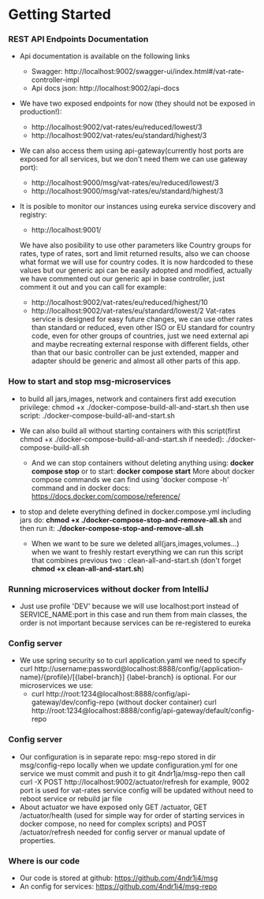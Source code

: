 # Getting Started

### REST API Endpoints Documentation

* Api documentation is available on the following links
  *  Swagger: http://localhost:9002/swagger-ui/index.html#/vat-rate-controller-impl
  *  Api docs json: http://localhost:9002/api-docs

* We have two exposed endpoints for now (they should not be exposed in production!):
  * http://localhost:9002/vat-rates/eu/reduced/lowest/3
  * http://localhost:9002/vat-rates/eu/standard/highest/3
* We can also access them using api-gateway(currently host ports are exposed for all services, but we don't need them we can use gateway port):
  * http://localhost:9000/msg/vat-rates/eu/reduced/lowest/3
  * http://localhost:9000/msg/vat-rates/eu/standard/highest/3

* It is posible to monitor our instances using eureka service discovery and registry:
  * http://localhost:9001/

  We have also posibility to use other parameters like Country groups for rates, type of rates, sort and limit returned results, 
  also we can choose what format we will use for country codes.
  It is now hardcoded to these values but our generic api can be easily adopted and modified, actually we have commented out
  our generic api in base controller, just comment it out and you can call for example:
    * http://localhost:9002/vat-rates/eu/reduced/highest/10
    * http://localhost:9002/vat-rates/eu/standard/lowest/2
  Vat-rates service is designed for easy future changes, we can use other rates than standard or reduced, even other ISO or EU standard for country code,
  even for other groups of countries, just we need external api and maybe recreating external response with different fields, other than that our basic controller
  can be just extended, mapper and adapter should be generic and almost all other parts of this app.


### How to start and stop msg-microservices

  * to build all jars,images, network and containers first add execution privilege: 
        chmod +x ./docker-compose-build-all-and-start.sh
      then use script: 
        ./docker-compose-build-all-and-start.sh

  * We can also build all without starting containers with this script(first chmod +x ./docker-compose-build-all-and-start.sh if needed):
    ./docker-compose-build-all.sh

    * And we can stop containers without deleting anything using:
        **docker compose stop**
      or to start: **docker compose start**
      More about docker compose commands we can find using 'docker compose -h' command
      and in docker docs: https://docs.docker.com/compose/reference/

  * to stop and delete everything defined in docker.compose.yml including jars do:
      **chmod +x ./docker-compose-stop-and-remove-all.sh** and then run it:
      **./docker-compose-stop-and-remove-all.sh**
    * When we want to be sure we deleted all(jars,images,volumes...) when we want to freshly restart everything we can run this script that 
      combines previous two : clean-all-and-start.sh (don't forget **chmod +x clean-all-and-start.sh**)

### Running microservices without docker from IntelliJ
 * Just use profile 'DEV' because we will use localhost:port instead of SERVICE_NAME:port in this case
   and run them from main classes, the order is not important because services can be re-registered to eureka

### Config server
   * We use spring security so to curl application.yaml we need to specify
     curl http://username:password@localhost:8888/config/{application-name}/{profile}/[{label-branch}]
     {label-branch} is optional.
     For our microservices we use:
     *  curl http://root:1234@localhost:8888/config/api-gateway/dev/config-repo (without docker container)
        curl http://root:1234@localhost:8888/config/api-gateway/default/config-repo

### Config server
   * Our configuration is in separate repo: msg-repo stored in dir msg/config-repo locally
     when we update configuration.yml for one service we must commit and push it to git 4ndr1ja/msg-repo
     then call  curl -X POST  http://localhost:9002/actuator/refresh for example, 9002 port is used for vat-rates service
     config will be updated without need to reboot service or rebuild jar file
   * About actuator we have exposed only GET /actuator, GET /actuator/health (used for simple way for order of starting services in docker compose,
     no need for complex scripts) and POST /actuator/refresh needed for config server or manual update of properties.
### Where is our code
   * Our code is stored at github: https://github.com/4ndr1j4/msg
   * An config for services: https://github.com/4ndr1j4/msg-repo